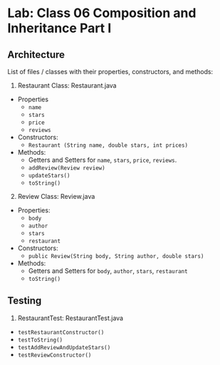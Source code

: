 # Lab: Class 06 Composition and Inheritance Part I

## Architecture 

List of files / classes with their properties, constructors, and methods:

1. Restaurant Class: Restaurant.java
 * Properties
   * `name`
   * `stars`
   * `price`
   * `reviews`
 * Constructors:
   * `Restaurant (String name, double stars, int prices)`
 * Methods:
   * Getters and Setters for `name`, `stars`, `price`, `reviews`.
   * `addReview(Review review)`
   * `updateStars()`
   * `toString()`
2. Review Class: Review.java
* Properties:
  * `body`
  * `author`
  * `stars`
  * `restaurant`
* Constructors:
  * `public Review(String body, String author, double stars)`
* Methods:
  * Getters and Setters for `body`, `author`, `stars`, `restaurant`
  * `toString()`


## Testing

1. RestaurantTest: RestaurantTest.java
* `testRestaurantConstructor()`
* `testToString()`
* `testAddReviewAndUpdateStars()`
* `testReviewConstructor()`

